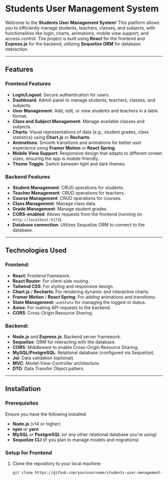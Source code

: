 # Students User Management System

Welcome to the **Students User Management System**! This platform allows you to efficiently manage students, teachers, classes, and subjects, with functionalities like login, charts, animations, mobile view support, and access control. The project is built using **React** for the frontend and **Express.js** for the backend, utilizing **Sequelize ORM** for database interaction.

---

## Features

### Frontend Features
- **Login/Logout**: Secure authentication for users.
- **Dashboard**: Admin panel to manage students, teachers, classes, and subjects.
- **User Management**: Add, edit, or view students and teachers in a table format.
- **Class and Subject Management**: Manage available classes and subjects.
- **Charts**: Visual representations of data (e.g., student grades, class statistics) using **Chart.js** or **Recharts**.
- **Animations**: Smooth transitions and animations for better user experience using **Framer Motion** or **React Spring**.
- **Mobile View Support**: Responsive design that adapts to different screen sizes, ensuring the app is mobile-friendly.
- **Theme Toggle**: Switch between light and dark themes.

### Backend Features
- **Student Management**: CRUD operations for students.
- **Teacher Management**: CRUD operations for teachers.
- **Course Management**: CRUD operations for courses.
- **Class Management**: Manage class data.
- **Grade Management**: Manage student grades.
- **CORS-enabled**: Allows requests from the frontend (running on `http://localhost:5173`).
- **Database connection**: Utilizes Sequelize ORM to connect to the database.

---

## Technologies Used

### Frontend:
- **React**: Frontend framework.
- **React Router**: For client-side routing.
- **Tailwind CSS**: For styling and responsive design.
- **Chart.js** / **Recharts**: For rendering dynamic and interactive charts.
- **Framer Motion** / **React Spring**: For adding animations and transitions.
- **State Management**: `useState` for managing the logged-in status.
- **Axios**: For making API requests to the backend.
- **CORS**: Cross-Origin Resource Sharing.

### Backend:
- **Node.js** and **Express.js**: Backend server framework.
- **Sequelize**: ORM for interacting with the database.
- **CORS**: Middleware to enable Cross-Origin Resource Sharing.
- **MySQL/PostgreSQL**: Relational database (configured via Sequelize).
- **Joi**: Data validation (optional).
- **MVC**: Model-View-Controller architecture.
- **DTO**: Data Transfer Object pattern.

---

## Installation

### Prerequisites

Ensure you have the following installed:
- **Node.js** (v14 or higher)
- **npm** or **yarn**
- **MySQL** or **PostgreSQL** (or any other relational database you're using)
- **Sequelize CLI** (if you plan to manage models and migrations)

### Setup for Frontend

1. Clone the repository to your local machine:

   ```bash
   git clone https://github.com/yourusername/students-user-management-system.git
